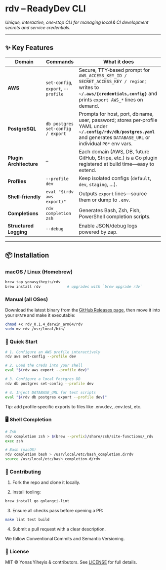 # **rdv – ReadyDev CLI**

_Unique, interactive, one‑stop CLI for managing local & CI development secrets and service credentials._

---

## ✨ Key Features

| Domain | Commands | What it does |
|--------|----------|--------------|
| **AWS** | `set-config`, `export`, `--profile` | Secure, TTY‑based prompt for `AWS_ACCESS_KEY_ID / SECRET_ACCESS_KEY / region`; writes to **`~/.aws/{credentials,config}`** and prints `export AWS_*` lines on demand. |
| **PostgreSQL** | `db postgres set-config / export` | Prompts for host, port, db name, user, password; stores per‑profile YAML under **`~/.config/rdv/db/postgres.yaml`** and generates `DATABASE_URL` or individual `PG*` env vars. |
| **Plugin Architecture** | – | Each domain (AWS, DB, future GitHub, Stripe, etc.) is a Go plugin registered at build time—easy to extend. |
| **Profiles** | `--profile dev` | Keep isolated configs (`default`, `dev`, `staging`, …). |
| **Shell‑friendly** | `eval "$(rdv aws export)"` | Outputs `export` lines—source them or dump to `.env`. |
| **Completions** | `rdv completion zsh` | Generates Bash, Zsh, Fish, PowerShell completion scripts. |
| **Structured Logging** | `--debug` | Enable JSON/debug logs powered by zap. |

---

## 📦 Installation

### macOS / Linux (Homebrew)

```bash
brew tap yonasyiheyis/rdv
brew install rdv            # upgrades with `brew upgrade rdv`
```

### Manual (all OSes)

Download the latest binary from the [GitHub Releases page](https://github.com/yonasyiheyis/rdv/releases), then move it into your `$PATH` and make it executable:

```bash
chmod +x rdv_0.1.4_darwin_arm64/rdv
sudo mv rdv /usr/local/bin/
```

### 🚀 Quick Start

```bash
# 1. Configure an AWS profile interactively
rdv aws set-config --profile dev

# 2. Load the creds into your shell
eval "$(rdv aws export --profile dev)"

# 3. Configure a local Postgres DB
rdv db postgres set-config --profile dev

# 4. Inject DATABASE_URL for test scripts
eval "$(rdv db postgres export --profile dev)"
```
Tip: add profile‑specific exports to files like .env.dev, .env.test, etc.

### 🖥️ Shell Completion

```bash
# Zsh
rdv completion zsh > $(brew --prefix)/share/zsh/site-functions/_rdv
exec zsh

# Bash (macOS)
rdv completion bash > /usr/local/etc/bash_completion.d/rdv
source /usr/local/etc/bash_completion.d/rdv
```

### 🤝 Contributing

1. Fork the repo and clone it locally.

2. Install tooling:

```bash
brew install go golangci-lint
```

3. Ensure all checks pass before opening a PR:

```bash
make lint test build
```

4. Submit a pull request with a clear description.

We follow Conventional Commits and Semantic Versioning.

### 📄 License
MIT © Yonas Yiheyis & contributors. See [LICENSE](LICENSE) for full details.
